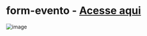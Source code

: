 # form-evento - <a href="https://paulovarrone.github.io/form-evento/" target="_blank">Acesse aqui</a>
![image](https://user-images.githubusercontent.com/100317569/216045315-4056d577-0d14-4ce9-97fb-273a877eac34.png)
